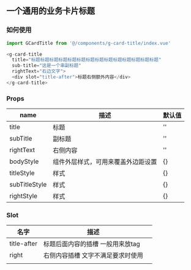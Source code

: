 ## 一个通用的业务卡片标题

### 如何使用
```js
import GCardTitle from '@/components/g-card-title/index.vue'

<g-card-title
  title="标题标题标题标题标题标题标题标题标题标题标题标题标题标题"
  sub-title="这是一个串副标题"
  rightText="右边文字">
  <div slot="title-after">标题右侧额外内容</div>
</g-card-title>
```

### Props

| name          | 描述                               | 默认值 |
| ------------- | ---------------------------------- | ------ |
| title         | 标题                               | ''     |
| subTitle      | 副标题                             | ''     |
| rightText     | 右侧内容                           | ''     |
| bodyStyle     | 组件外层样式，可用来覆盖外边距设置 | {}     |
| titleStyle    | 样式                               | {}     |
| subTitleStyle | 样式                               | {}     |
| rightStyle    | 样式                               | {}     |

### Slot
| 名字        | 描述                              |      |
| ----------- | --------------------------------- | ---- |
| title-after | 标题后面内容的插槽 一般用来放tag  |      |
| right       | 右侧内容插槽 文字不满足要求时使用 |      |
|             |                                   |      |